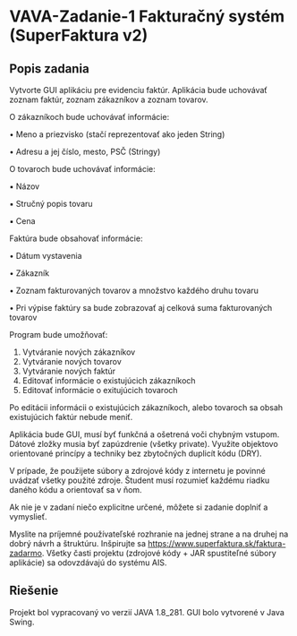 # VAVA-Zadanie-1 Fakturačný systém (SuperFaktura v2)

## Popis zadania

Vytvorte GUI aplikáciu pre evidenciu faktúr. Aplikácia bude uchovávať zoznam faktúr, zoznam zákazníkov a zoznam tovarov.

O zákazníkoch bude uchovávať informácie:

• Meno a priezvisko (stačí reprezentovať ako jeden String)

• Adresu a jej číslo, mesto, PSČ (Stringy)

O tovaroch bude uchovávať informácie:

▪ Názov

▪ Stručný popis tovaru

▪ Cena

Faktúra bude obsahovať informácie:

• Dátum vystavenia

• Zákazník

• Zoznam fakturovaných tovarov a množstvo každého druhu tovaru

• Pri výpise faktúry sa bude zobrazovať aj celková suma fakturovaných tovarov

Program bude umožňovať:

1. Vytváranie nových zákazníkov
2. Vytváranie nových tovarov
3. Vytváranie nových faktúr
4. Editovať informácie o existujúcich zákazníkoch
5. Editovať informácie o exitujúcich tovaroch

Po editácii informácii o existujúcich zákazníkoch, alebo tovaroch sa obsah existujúcich faktúr nebude meniť.

Aplikácia bude GUI, musí byť funkčná a ošetrená voči chybným vstupom. Dátové zložky musia byť zapúzdrenie (všetky private). Využite objektovo orientované princípy a techniky bez zbytočných duplicít kódu (DRY).

V prípade, že použijete súbory a zdrojové kódy z internetu je povinné uvádzať všetky použité zdroje. Študent musí rozumieť každému riadku daného kódu a orientovať sa v ňom.

Ak nie je v zadaní niečo explicitne určené, môžete si zadanie doplniť a vymyslieť.

Myslite na príjemné používateľské rozhranie na jednej strane a na druhej na dobrý návrh a štruktúru. Inšpirujte sa https://www.superfaktura.sk/faktura-zadarmo.
Všetky časti projektu (zdrojové kódy + JAR spustiteľné súbory aplikácie) sa odovzdávajú do systému AIS.

## Riešenie
Projekt bol vypracovaný vo verzií JAVA 1.8_281. GUI bolo vytvorené v Java Swing.
